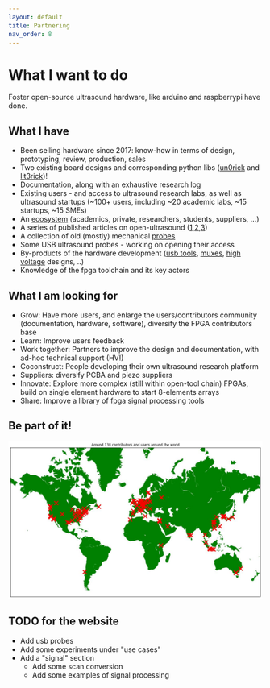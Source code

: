 ```yaml
---
layout: default
title: Partnering
nav_order: 8
---
```


# What I want to do 

Foster open-source ultrasound hardware, like arduino and raspberrypi have done.

## What I have

* Been selling hardware since 2017: know-how in terms of design, prototyping, review, production, sales  
* Two existing board designs and corresponding python libs ([un0rick](http://un0rick.cc/un0rick) and [lit3rick](http://un0rick.cc/lit3rick  ))!
* Documentation, along with an exhaustive research log
* Existing users - and access to ultrasound research labs, as well as ultrasound startups (~100+ users, including ~20 academic labs, ~15 startups, ~15 SMEs)
* An [ecosystem](https://join.slack.com/t/usdevkit/shared_invite/zt-2g501obl-z53YHyGOOMZjeCXuXzjZow) (academics, private, researchers, students, suppliers, ...)
* A series of published articles on open-ultrasound ([1](https://openhardware.metajnl.com/articles/10.5334/joh.2/),[2](https://www.researchgate.net/publication/338487313_Development_of_a_Portable_and_Inexpensive_Ultrasound_Imaging_Device_for_Use_in_the_Developing_World),[3](https://www.researchgate.net/publication/338491502_un0rick_open-source_fpga_board_for_single_element_ultrasound_imaging))
* A collection of old (mostly) mechanical [probes](https://github.com/kelu124/echomods/blob/master/include/probes/Readme.md)
* Some USB ultrasound probes - working on opening their access
* By-products of the hardware development ([usb tools](https://github.com/kelu124/ft600), [muxes](https://github.com/kelu124/max14866), [high voltage](https://github.com/kelu124/hvpppn) designs, ..)
* Knowledge of the fpga toolchain and its key actors  

## What I am looking for

* Grow: Have more users, and enlarge the users/contributors community (documentation, hardware, software), diversify the FPGA contributors base 
* Learn: Improve users feedback
* Work together: Partners to improve the design and documentation, with ad-hoc technical support (HV!)
* Coconstruct: People developing their own ultrasound research platform
* Suppliers: diversify PCBA and piezo suppliers
* Innovate: Explore more complex (still within open-tool chain) FPGAs, build on single element hardware to start 8-elements arrays
* Share: Improve a library of fpga signal processing tools


## Be part of it!


![](https://raw.githubusercontent.com/kelu124/echomods/master/include/community/map.jpg) 


## TODO for the website


* Add usb probes
* Add some experiments under "use cases"
* Add a "signal" section
  * Add some scan conversion
  * Add some examples of signal processing


